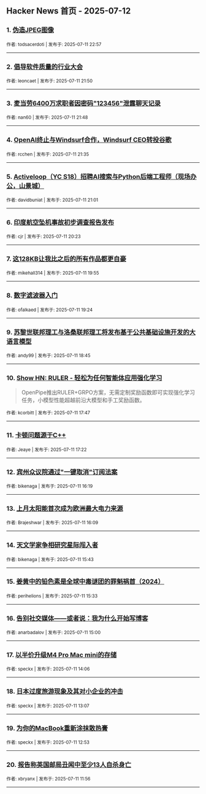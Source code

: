 ## Hacker News 首页 - 2025-07-12


### 1. [伪造JPEG图像](https://news.ycombinator.com/item?id=44537631)

<sub>作者: todsacerdoti | 发布于: 2025-07-11 22:57</sub>

---

### 2. [倡导软件质量的行业大会](https://news.ycombinator.com/item?id=44537113)

<sub>作者: leoncaet | 发布于: 2025-07-11 21:50</sub>

---

### 3. [麦当劳6400万求职者因密码"123456"泄露聊天记录](https://news.ycombinator.com/item?id=44537093)

<sub>作者: nan60 | 发布于: 2025-07-11 21:48</sub>

---

### 4. [OpenAI终止与Windsurf合作，Windsurf CEO转投谷歌](https://news.ycombinator.com/item?id=44536988)

<sub>作者: rcchen | 发布于: 2025-07-11 21:35</sub>

---

### 5. [Activeloop（YC S18）招聘AI搜索与Python后端工程师（现场办公，山景城）](https://news.ycombinator.com/item?id=44536748)

<sub>作者: davidbuniat | 发布于: 2025-07-11 21:01</sub>

---

### 6. [印度航空坠机事故初步调查报告发布](https://news.ycombinator.com/item?id=44536459)

<sub>作者: cjr | 发布于: 2025-07-11 20:23</sub>

---

### 7. [这128KB让我比之后的所有作品都更自豪](https://news.ycombinator.com/item?id=44536248)

<sub>作者: mikehall314 | 发布于: 2025-07-11 19:55</sub>

---

### 8. [数字滤波器入门](https://news.ycombinator.com/item?id=44535977)

<sub>作者: ofalkaed | 发布于: 2025-07-11 19:24</sub>

---

### 9. [苏黎世联邦理工与洛桑联邦理工将发布基于公共基础设施开发的大语言模型](https://news.ycombinator.com/item?id=44535637)

<sub>作者: andy99 | 发布于: 2025-07-11 18:45</sub>

---

### 10. [Show HN: RULER - 轻松为任何智能体应用强化学习](https://news.ycombinator.com/item?id=44535078)
> OpenPipe推出RULER+GRPO方案，无需定制奖励函数即可实现强化学习任务，小模型性能超越前沿大模型和手工奖励函数。

<sub>作者: kcorbitt | 发布于: 2025-07-11 17:47</sub>

---

### 11. [卡顿问题源于C++](https://news.ycombinator.com/item?id=44534787)

<sub>作者: Jeaye | 发布于: 2025-07-11 17:22</sub>

---

### 12. [宾州众议院通过"一键取消"订阅法案](https://news.ycombinator.com/item?id=44533982)

<sub>作者: bikenaga | 发布于: 2025-07-11 16:19</sub>

---

### 13. [上月太阳能首次成为欧洲最大电力来源](https://news.ycombinator.com/item?id=44533843)

<sub>作者: Brajeshwar | 发布于: 2025-07-11 16:09</sub>

---

### 14. [天文学家争相研究星际闯入者](https://news.ycombinator.com/item?id=44533464)

<sub>作者: bikenaga | 发布于: 2025-07-11 15:43</sub>

---

### 15. [姜黄中的铅色素是全球中毒谜团的罪魁祸首（2024）](https://news.ycombinator.com/item?id=44533337)

<sub>作者: perihelions | 发布于: 2025-07-11 15:33</sub>

---

### 16. [告别社交媒体——或者说：我为什么开始写博客](https://news.ycombinator.com/item?id=44532913)

<sub>作者: anarbadalov | 发布于: 2025-07-11 15:00</sub>

---

### 17. [以半价升级M4 Pro Mac mini的存储](https://news.ycombinator.com/item?id=44532306)

<sub>作者: speckx | 发布于: 2025-07-11 14:06</sub>

---

### 18. [日本过度旅游现象及其对小企业的冲击](https://news.ycombinator.com/item?id=44531707)

<sub>作者: speckx | 发布于: 2025-07-11 13:07</sub>

---

### 19. [为你的MacBook重新涂抹散热膏](https://news.ycombinator.com/item?id=44531569)

<sub>作者: speckx | 发布于: 2025-07-11 12:53</sub>

---

### 20. [报告称英国邮局丑闻中至少13人自杀身亡](https://news.ycombinator.com/item?id=44531120)

<sub>作者: xbryanx | 发布于: 2025-07-11 11:56</sub>

---
